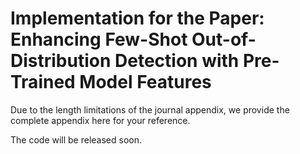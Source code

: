 # Implementation for the Paper: Enhancing Few-Shot Out-of-Distribution Detection with Pre-Trained Model Features

Due to the length limitations of the journal appendix, we provide the complete appendix here for your reference. 

The code will be released soon.
